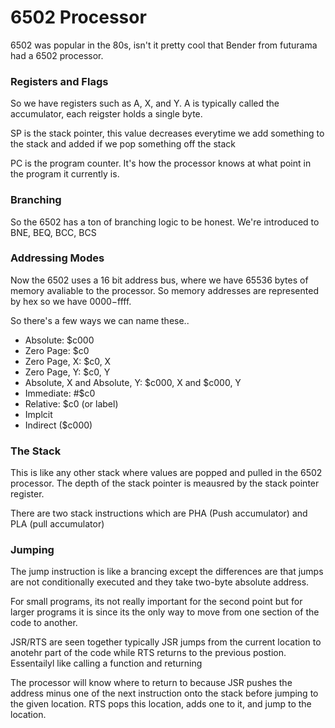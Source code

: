 # 6502 Processor 

6502 was popular in the 80s, isn't it pretty cool that Bender from futurama had a 6502 processor. 

### Registers and Flags

So we have registers such as A, X, and Y. A is typically called the accumulator, each reigster holds a single byte.

SP is the stack pointer, this value decreases everytime we add something to the stack and added if we pop something off the stack 

PC is the program counter. It's how the processor knows at what point in the program it currently is. 

### Branching 

So the 6502 has a ton of branching logic to be honest. We're introduced to BNE, BEQ, BCC, BCS 

### Addressing Modes 

Now the 6502 uses a 16 bit address bus, where we have 65536 bytes of memory avaliable to the processor. So memory addresses are represented by hex so we have $0000-$ffff. 

So there's a few ways we can name these..

* Absolute: $c000
* Zero Page: $c0
* Zero Page, X: $c0, X
* Zero Page, Y: $c0, Y
* Absolute, X and Absolute, Y: $c000, X and $c000, Y 
* Immediate: #$c0 
* Relative: $c0 (or label) 
* Implcit
* Indirect ($c000) 

### The Stack 

This is like any other stack where values are popped and pulled in the 6502 processor. The depth of the stack pointer is meausred by the stack pointer register. 

There are two stack instructions which are PHA (Push accumulator) and PLA (pull accumulator) 


### Jumping 

The jump instruction is like a brancing except the differences are that jumps are not conditionally executed and they take two-byte absolute address. 

For small programs, its not really important for the second point but for larger programs it is since its the only way to move from one section of the code to another. 

JSR/RTS are seen together typically JSR jumps from the current location to anotehr part of the code while RTS returns to the previous postion. Essentailyl like calling a function and returning

The processor will know where to return to because JSR pushes the address minus one of the next instruction onto the stack before jumping to the given location. RTS pops this location, adds one to it, and jump to the location. 


